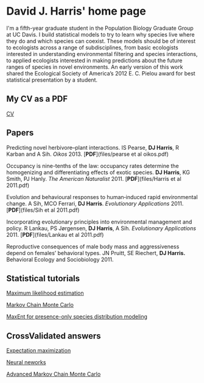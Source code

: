 # David J. Harris' home page

I'm a fifth-year graduate student in the Population Biology Graduate Group at UC Davis. I build statistical models to try to learn why species live where they do and which species can coexist.  These models should be of interest to ecologists across a range of subdisciplines, from basic ecologists interested in understanding environmental filtering and species interactions, to applied ecologists interested in making predictions about the future ranges of species in novel environments.  An early version of this work shared the Ecological Society of America’s 2012 E. C. Pielou award for best statistical presentation by a student.


## My CV as a PDF
[CV](files/CV.pdf)

## Papers
Predicting novel herbivore–plant interactions. IS Pearse, **DJ Harris**, R Karban and A Sih. *Oikos* 2013. [**PDF**](files/pearse et al oikos.pdf)

Occupancy is nine-tenths of the law: occupancy rates determine the homogenizing and differentiating effects of exotic species. **DJ Harris**, KG Smith, PJ Hanly. *The American Naturalist* 2011. [**PDF**](files/Harris et al 2011.pdf)

Evolution and behavioural responses to human‐induced rapid environmental change. A Sih, MCO Ferrari, **DJ Harris**. *Evolutionary Applications* 2011. [**PDF**](files/Sih et al 2011.pdf)

Incorporating evolutionary principles into environmental management and policy. R Lankau, PS Jørgensen, **DJ Harris**, A Sih. *Evolutionary Applications* 2011. [**PDF**](files/Lankau et al 2011.pdf)

Reproductive consequences of male body mass and aggressiveness depend on females’ behavioral types. JN Pruitt, SE Riechert, **DJ Harris.** Behavioral Ecology and Sociobiology 2011. 

## Statistical tutorials

[Maximum likelihood estimation](http://www.noamross.net/blog/2013/6/17/harrisbbmle.html)

[Markov Chain Monte Carlo](https://github.com/davharris/mcmc-tutorial/blob/master/readme.md)

[MaxEnt for presence-only species distribution modeling](http://figshare.com/articles/A_statistical_explanation_of_MaxEnt_for_ecologists/789029)

## CrossValidated answers

[Expectation maximization](http://stats.stackexchange.com/a/72800/4862)

[Neural neworks](http://stats.stackexchange.com/questions/63152/what-does-the-hidden-layer-in-a-neural-network-compute/63163#63163)

[Advanced Markov Chain Monte Carlo](http://stats.stackexchange.com/questions/46561/what-are-some-well-known-improvements-over-textbook-mcmc-algorithms-that-people/46567#46567)

